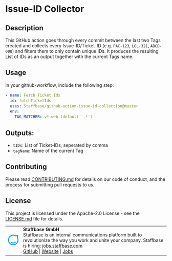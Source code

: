 # Issue-ID Collector

## Description

This GitHub action goes through every commit between the last two Tags created and collects every Issue-ID/Ticket-ID (e.g. `PAC-123`, `LOL-321`, `ABCD-000`) and filters them to only contain unique IDs. 
It produces the resulting List of IDs as an output together with the current Tags name.

## Usage

In your github-workflow, include the following step:

```yaml
- name: Fetch Ticket Ids
  id: fetchTicketIds
  uses: Staffbase/github-action-issue-id-collection@master
  env:
    TAG_MATCHER: v*-web (default '.*')
```

## Outputs:

- `tIDs`: List of Ticket-IDs, seperated by comma
- `tagName`: Name of the current Tag

## Contributing

Please read [CONTRIBUTING.md](CONTRIBUTING.md) for details on our code of conduct, and the process for submitting pull requests to us.

## License

This project is licensed under the Apache-2.0 License - see the [LICENSE.md](LICENSE) file for details.


<table>
  <tr>
    <td>
      <img src="docs/assets/images/staffbase.png" alt="Staffbase GmbH" width="96" />
    </td>
    <td>
      <b>Staffbase GmbH</b>
      <br />Staffbase is an internal communications platform built to revolutionize the way you work and unite your company. Staffbase is hiring: <a href="https://jobs.staffbase.com" target="_blank" rel="noreferrer">jobs.staffbase.com</a>
      <br /><a href="https://github.com/Staffbase" target="_blank" rel="noreferrer">GitHub</a> | <a href="https://staffbase.com/" target="_blank" rel="noreferrer">Website</a> | <a href="https://jobs.staffbase.com" target="_blank" rel="noreferrer">Jobs</a>
    </td>
  </tr>
</table>

